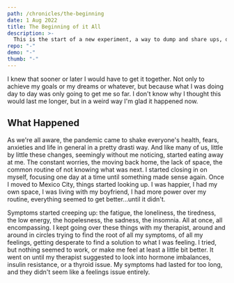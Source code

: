 ```yaml
---
path: /chronicles/the-beginning
date: 1 Aug 2022
title: The Beginning of it All
description: >-
  This is the start of a new experiment, a way to dump and share ups, downs and the journey to a better self.
repo: "-"
demo: "-"
thumb: "-"
---
```


I knew that sooner or later I would have to get it together. Not only to achieve my goals or my dreams or whatever, but because what I was doing day to day was only going to get me so far. I don't know why I thought this would last me longer, but in a weird way I'm glad it happened now.

## What Happened

As we're all aware, the pandemic came to shake everyone's health, fears, anxieties and life in general in a pretty drasti way. And like many of us, little by little these changes, seemingly without me noticing, started eating away at me. The constant worries, the moving back home, the lack of space, the common routine of not knowing what was next. I started closing in on myself, focusing one day at a time until something made sense again.
Once I moved to Mexico City, things started looking up. I was happier, I had my own space, I was living with my boyfriend, I had more power over my routine, everything seemed to get better...until it didn't.

Symptoms started creeping up: the fatigue, the loneliness, the tiredness, the low energy, the hopelesness, the sadness, the insomnia. All at once, all encompassing. I kept going over these things with my therapist, around and around in circles trying to find the root of all my symptoms, of all my feelings, getting desperate to find a solution to what I was feeling. I tried, but nothing seemed to work, or make me feel at least a little bit better. It went on until my therapist suggested to look into hormone imbalances, insulin resistance, or a thyroid issue. My symptoms had lasted for too long, and they didn't seem like a feelings issue entirely.
